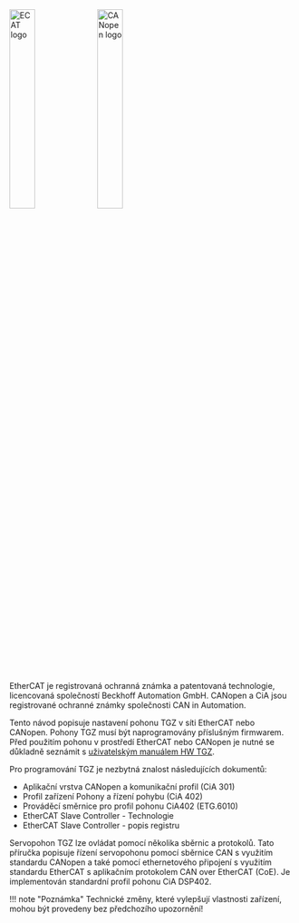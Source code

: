 <img src="../../../../../source/img/ECATlogo1.png" alt="ECAT logo" style="width:30%;">
<img src="../../../../../source/img/CANopenLogo1.png" alt="CANopen logo" style="width:30%;">   

EtherCAT je registrovaná ochranná známka a patentovaná technologie, licencovaná společností Beckhoff Automation GmbH.
CANopen a CiA jsou registrované ochranné známky společnosti CAN in Automation.

Tento návod popisuje nastavení pohonu TGZ v síti EtherCAT nebo CANopen. Pohony TGZ musí být naprogramovány příslušným firmwarem.
Před použitím pohonu v prostředí EtherCAT nebo CANopen je nutné se důkladně seznámit s [uživatelským manuálem HW TGZ](../../../../CZ/TGZ/TGZ-D-48-13/md/mark.md).

Pro programování TGZ je nezbytná znalost následujících dokumentů:

- Aplikační vrstva CANopen a komunikační profil (CiA 301)
- Profil zařízení Pohony a řízení pohybu (CiA 402)
- Prováděcí směrnice pro profil pohonu CiA402 (ETG.6010)
- EtherCAT Slave Controller - Technologie
- EtherCAT Slave Controller - popis registru

Servopohon TGZ lze ovládat pomocí několika sběrnic a protokolů.
Tato příručka popisuje řízení servopohonu pomocí sběrnice CAN s využitím standardu CANopen a také pomocí ethernetového připojení s využitím standardu EtherCAT s aplikačním protokolem CAN over EtherCAT (CoE).
Je implementován standardní profil pohonu CiA DSP402.

!!! note "Poznámka"
	Technické změny, které vylepšují vlastnosti zařízení, mohou být provedeny bez předchozího upozornění!